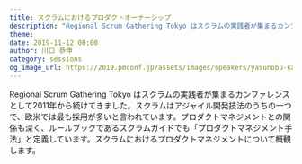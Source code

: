 ```yaml
---
title: スクラムにおけるプロダクトオーナーシップ
description: "Regional Scrum Gathering Tokyo はスクラムの実践者が集まるカンファレンスとして2011年から続けてきました。スクラムはアジャイル開発技法のうちの一つで、欧米では最も採用が多いと言われています。プロダクトマネジメントとの関係も深く、ルールブックであるスクラムガイドでも「プロダクトマネジメント手法」と定義しています。スクラムにおけるプロダクトマネジメントについて概観します。"
theme: 
date: 2019-11-12 00:00
author: 川口 恭伸
category: sessions
og_image_url: https://2019.pmconf.jp/assets/images/speakers/yasunobu-kawaguchi.png
---
```


Regional Scrum Gathering Tokyo はスクラムの実践者が集まるカンファレンスとして2011年から続けてきました。スクラムはアジャイル開発技法のうちの一つで、欧米では最も採用が多いと言われています。プロダクトマネジメントとの関係も深く、ルールブックであるスクラムガイドでも「プロダクトマネジメント手法」と定義しています。スクラムにおけるプロダクトマネジメントについて概観します。